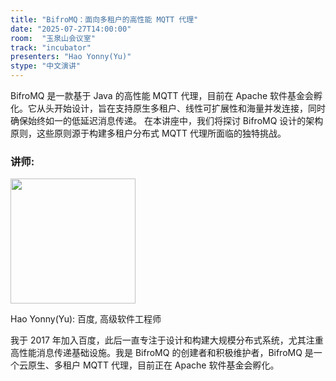 ```yaml
---
title: "BifroMQ：面向多租户的高性能 MQTT 代理"
date: "2025-07-27T14:00:00"
room:  "玉泉山会议室"
track: "incubator"
presenters: "Hao Yonny(Yu)"
stype: "中文演讲"
---
```


BifroMQ 是一款基于 Java 的高性能 MQTT 代理，目前在 Apache 软件基金会孵化。它从头开始设计，旨在支持原生多租户、线性可扩展性和海量并发连接，同时确保始终如一的低延迟消息传递。
在本讲座中，我们将探讨 BifroMQ 设计的架构原则，这些原则源于构建多租户分布式 MQTT 代理所面临的独特挑战。

### 讲师:

<img src="https://sessionize.com/image/0094-400o400o1-RDjUe8M4DMe6r3yxEKKAk7.jpg" width="200" /><br/>

Hao Yonny(Yu): 百度, 高级软件工程师

我于 2017 年加入百度，此后一直专注于设计和构建大规模分布式系统，尤其注重高性能消息传递基础设施。我是 BifroMQ 的创建者和积极维护者，BifroMQ 是一个云原生、多租户 MQTT 代理，目前正在 Apache 软件基金会孵化。